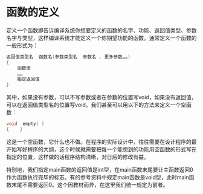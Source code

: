 # 函数的定义
定义一个函数即告诉编译系统你想要定义的函数的名字、功能、返回值类型、参数名字与类型，这样编译系统才能定义一个你期望功能的函数。通常定义一个函数的一般形式为：
	
```c
返回值类型名  函数名(参数类型名  参数名 , 更多参数……)
{
    函数体
    ……
    指定返回值
}
```

其中，如果没有参数，可以不写参数或者在参数的位置写void，如果没有返回值，可以在返回值类型名的位置写void。我们甚至可以用以下的方法来定义一个空函数：

```c
void  empty( )
{    }
```
这是一个空函数，它什么也不做。在程序的实际设计中，往往需要在设计程序的最开始写好程序的大纲，这个时候就需要把每一个能想到的功能用空函数的形式写在指定的位置，这样做的话程序结构清晰，对日后的修改有益。

特别地，我们指定main函数的返回值是int型，在main函数末尾要让主函数返回0作为函数执行完毕的标志。有的参考资料中规定main函数是void型，此时main函数末尾不需要返回0。这个因教材而异，在这里我们统一规定为前者。
